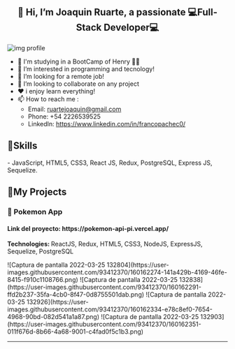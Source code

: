 <h2 align="center">👋 Hi, I’m Joaquin Ruarte, a passionate 💻Full-Stack Developer💻</h2>
<img src="https://user-images.githubusercontent.com/93412370/160053548-62051293-8b54-4d13-b349-393a4acbdea5.png" alt='img profile' min-width="40" min-height="20" align='center'/>

- 🚀 I'm studying in a BootCamp of Henry 👨‍🎓
- 👀 I’m interested in programming and tecnology!
- 💌 I’m looking for a remote job!
- 🙌 I’m looking to collaborate on any project
- ❤️ i enjoy learn everything!
- 📫 How to reach me :
  - Email: ruartejoaquin@gmail.com
  - Phone: +54 2226539525
  - LinkedIn: https://www.linkedin.com/in/francopachec0/

<h2 align="left">🚀Skills</h2>
- JavaScript, HTML5, CSS3, React JS, Redux, PostgreSQL, Express JS, Sequelize.

<h2 align="left">📌My Projects</h2>
<h3 align="left">🐢 Pokemon App</h3> 
<h4>Link del proyecto: https://pokemon-api-pi.vercel.app/</h4>
  <p align="left"><strong>
Technologies: </strong>ReactJS, Redux, HTML5, CSS3, NodeJS, ExpressJS, Sequelize, PostgreSQL</p>
![Captura de pantalla 2022-03-25 132804](https://user-images.githubusercontent.com/93412370/160162274-141a429b-4169-46fe-8415-f910c1108766.png)
![Captura de pantalla 2022-03-25 132838](https://user-images.githubusercontent.com/93412370/160162291-ffd2b237-35fa-4cb0-8f47-0d8755501dab.png) 
![Captura de pantalla 2022-03-25 132926](https://user-images.githubusercontent.com/93412370/160162334-e78c8ef0-7654-4968-90bd-082d541a1a87.png)
![Captura de pantalla 2022-03-25 132903](https://user-images.githubusercontent.com/93412370/160162351-011f676d-8b66-4a68-9001-c4fad0f5c1b3.png)

<hr>

<!---
Joacoruarte/joacoruarte is a ✨ special ✨ repository because its `README.md` (this file) appears on your GitHub profile.
You can click the Preview link to take a look at your changes.
--->

    
